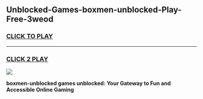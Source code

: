 
## Unblocked-Games-boxmen-unblocked-Play-Free-3weod
<h3>
<a href="https://premium76.site?title=boxmen-unblocked&ref=10A">CLICK TO PLAY</a></h3>
<hr>

<h3>
<a href="https://premium76.site?title=boxmen-unblocked&ref=10A">CLICK 2 PLAY</a>
  
</h3>

<a href="https://premium76.site?title=boxmen-unblocked&ref=10A"><img src="https://clearcache.store/games.png"></a>


**boxmen-unblocked games unblocked: Your Gateway to Fun and Accessible Online Gaming**
